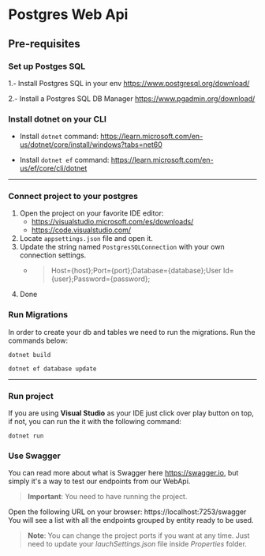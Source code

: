 # Postgres Web Api

## Pre-requisites
### Set up Postges SQL
1.- Install Postgres SQL in your env https://www.postgresql.org/download/

2.- Install a Postgres SQL DB Manager https://www.pgadmin.org/download/

### Install dotnet on your CLI

- Install <code>dotnet</code> command:
https://learn.microsoft.com/en-us/dotnet/core/install/windows?tabs=net60

- Install <code>dotnet ef</code> command:
https://learn.microsoft.com/en-us/ef/core/cli/dotnet

<hr>

### Connect project to your postgres
1. Open the project on your favorite IDE editor:
    - https://visualstudio.microsoft.com/es/downloads/
    - https://code.visualstudio.com/
2. Locate <code>appsettings.json</code> file and open it.
3. Update the string named <code>PostgresSQLConnection</code> with your own connection settings.
    - >Host={host};Port={port};Database={database};User Id={user};Password={password};
4. Done

### Run Migrations
In order to create your db and tables we need to run the migrations. Run the commands below:

<code>dotnet build</code>

<code>dotnet ef database update</code>

<hr>

### Run project
If you are using **Visual Studio** as your IDE just click over play button on top, if not, you can run the it with the following command:

<code>dotnet run</code>

### Use Swagger
You can read more about what is Swagger here https://swagger.io, but simply it's a way to test our endpoints from our WebApi.

>**Important**: You need to have running the project.

Open the following URL on your browser:
https://localhost:7253/swagger
You will see a list with all the endpoints grouped by entity ready to be used.

>**Note**: You can change the project ports if you want at any time. Just need to update your *lauchSettings.json* file inside *Properties* folder. 
